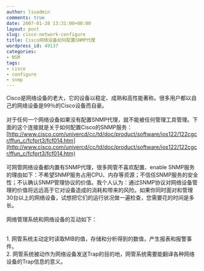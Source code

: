 ```yaml
---
author: liuadmin
comments: true
date: 2007-01-28 13:31:00+00:00
layout: post
slug: cisco-network-configure
title: Cisco网络设备如何配置SNMP代理
wordpress_id: 49137
categories:
- NSM
tags:
- cisco
- configure
- snmp
---
```


 Cisco是网络设备的老大，它的设备以稳定、成熟和高性能著称。很多用户都以自己的网络设备是99％的Cisco设备而自豪。<br /><br />对于任何一个网络设备如果没有配置SNMP代理，就不能被任何管理工具管理。下面的这个连接就是关于如何配置Cisco的SNMP服务：[http://www.cisco.com/univercd/cc/td/doc/product/software/ios122/122cgcr/ffun_c/fcfprt3/fcf014.htm](http://www.cisco.com/univercd/cc/td/doc/product/software/ios122/122cgcr/ffun_c/fcfprt3/fcf014.htm)<br /><br />可网管网络设备都内置有SNMP代理，很多网管不喜欢配置、enable SNMP服务的理由如下：不希望SNMP服务占用CPU、内存等资源；不信任SNMP服务的安全性；不认确认SNMP管理协议的价值。我个人认为：通过SNMP协议对网络设备管理的价值将远远高于它对设备造成的消耗和带来的风险。如果你同时面对和管理30台以上的网络设备，试想把它们的运行状况做一遍检查，您需要花的时间是多长。<br /><br />网络管理系统和网络设备的互动如下：<br />

<br />	
  1. 网管系统主动定时读取MIB的值，存储和分析得到的数值，产生报表和报警事件。
<br />	
  2. 网管系统被动作为网络设备发送Trap的目的地，网管系统需要能翻译各种网络设备的Trap信息的意义。
<br />


